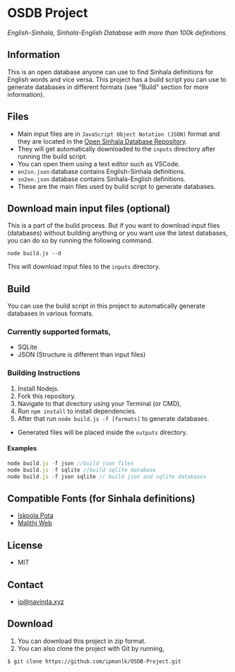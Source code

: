 # OSDB Project
*English-Sinhala, Sinhala-English Database with more than 100k definitions.*

## Information
This is an open database anyone can use to find Sinhala definitions for English words and vice versa. This project has a build script you can use to generate databases in different formats (see "Build" section for more information).

## Files
- Main input files are in ```JavaScript Object Notation (JSON)``` format and they are located in the [Open Sinhala Database Repository](https://github.com/ipmanlk/OSDB).
- They will get automatically downloaded to the ```inputs``` directory after running the build script.
- You can open them using a text editor such as VSCode.  
- ```en2sn.json``` database contains English-Sinhala definitions.
- ```sn2en.json``` database contains Sinhala-English definitions.
- These are the main files used by build script to generate databases.

## Download main input files (optional)
This is a part of the build process. But if you want to download input files (databases) without building anything or you want use the latest databases, you can do so by running the following command.

```
node build.js --d
```
This will download input files to the ```inputs``` directory.

## Build
You can use the build script in this project to automatically generate databases in various formats.

### Currently supported formats,
- SQLite
- JSON (Structure is different than input files)

### Building Instructions
1. Install Nodejs.
1. Fork this repository. 
1. Navigate to that directory using your Terminal (or CMD),
1. Run ```npm install``` to install dependencies.
1. After that run ```node build.js -f [formats]``` to generate databases.
- Generated files will be placed inside the ```outputs``` directory.

#### Examples
```javascript
node build.js -f json //build json files
node build.js -f sqlite //build sqlite database
node build.js -f json sqlite // build json and sqlite databases
```


## Compatible Fonts (for Sinhala definitions)
- [Iskoola Pota](http://www.sinhalafonts.org/fonts/13091/iskoola_potha_unicode.html)
- [Malithi Web](http://www.sinhalafonts.org/fonts/13092/malithi_web.html)

## License
- MIT

## Contact
- io@navinda.xyz

## Download
1. You can download this project in zip format.
2. You can also clone the project with Git by running,

```git
$ git clone https://github.com/ipmanlk/OSDB-Project.git
```
